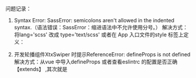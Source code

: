 问题记录：
1. Syntax Error: SassError: semicolons aren't allowed in the indented syntax.（语法错误：SassError：缩进语法中不允许使用分号。）
解决方式：将lang='scss' 改成 type='text/scss'  或者在 App 入口文件的style 标签上定义：<style lang="scss"></style>

2. 开发轮播组件XtxSwiper 时提示ReferenceError: defineProps is not defined
解决方式：从vue 中导入defineProps 或者查看eslintrc 的配置是否正确【extends】 ,其次就是<script setup lang="ts"> 组件一定要定义setup